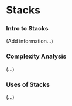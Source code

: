 # Stacks
### **Intro to Stacks**
(Add information...)

### **Complexity Analysis**
(...)

### **Uses of Stacks**
(...)
